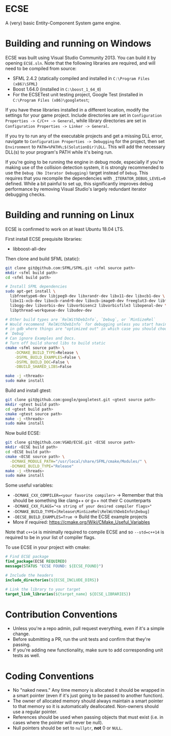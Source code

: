 ECSE
====
A (very) basic Entity-Component System game engine.

Building and running on Windows
===============================
ECSE was built using Visual Studio Community 2013. You can build it by opening `ECSE.sln`.
Note that the following libraries are required, and will need to be compiled from source:

- SFML 2.4.2 (statically compiled and installed in `C:\Program Files (x86)\SFML`)
- Boost 1.64.0 (installed in `C:\boost_1_64_0`)
- For the ECSETest unit testing project, Google Test (installed in `C:\Program Files (x86)\googletest`;

If you have these libraries installed in a different location, modify the settings for your game project. Include
directories are set in `Configuration Properties -> C/C++ -> General`, while library directories are set in
`Configuration Properties -> Linker -> General`.

If you try to run any of the executable projects and get a missing DLL error, navigate to
`Configuration Properties -> Debugging` for the project, then set `Environment` to `PATH=%PATH%;$(SolutionDir)\DLL`.
This will add the necessary DLL(s) to your program's PATH while it's being run.

If you're going to be running the engine in debug mode, especially if you're making use of the collision detection
system, it is strongly recommended to use the `Debug (No Iterator Debugging)` target instead of `Debug`. This requires
that you recompile the dependencies with `_ITERATOR_DEBUG_LEVEL=0` defined. While a bit painful to set up, this
significantly improves debug performance by removing Visual Studio's largely redundant iterator debugging checks.

Building and running on Linux
=============================
ECSE is confirmed to work on at least Ubuntu 18.04 LTS.

First install ECSE prequisite libraries:
* libboost-all-dev

Then clone and build SFML (static):
```bash
git clone git@github.com:SFML/SFML.git <sfml source path>
mkdir <sfml build path>
cd <sfml build path>

# Install SFML dependencies
sudo apt-get install \
  libfreetype6-dev libjpeg9-dev libxrandr-dev libx11-dev libxcb1-dev \
  libx11-xcb-dev libxcb-randr0-dev libxcb-image0-dev freeglut3-dev libflac-dev \
  libogg-dev libvorbis-dev libvorbisenc2 libvorbisfile3 libopenal-dev \
  libpthread-workqueue-dev libudev-dev

# Other build types are `RelWithDebInfo`, `Debug`, or `MinSizeRel`
# Would recommend `RelWithDebInfo` for debugging unless you start having issues
# in gdb where things are "optimized out" in which case you should choose
# `Debug`
# Can ignore Examples and Docs.
# Turn off build shared libs to build static
cmake <sfml source path> \
    -DCMAKE_BUILD_TYPE=Release \
    -DSFML_BUILD_EXAMPLES=False \
    -DSFML_BUILD_DOC=False \
    -DBUILD_SHARED_LIBS=False

make -j <threads>
sudo make install
```

Build and install gtest:
```bash
git clone git@github.com:google/googletest.git <gtest source path>
mkdir <gtest build path>
cd <gtest build path>
cmake <gtest source path>
make -j <threads>
sudo make install
```

Now build ECSE:
```bash
git clone git@github.com:VGAD/ECSE.git <ECSE source path>
mkdir <ECSE build path>
cd <ECSE build path>
cmake <ECSE source path> \
  -DCMAKE_MODULE_PATH="/usr/local/share/SFML/cmake/Modules/" \
  -DCMAKE_BUILD_TYPE="Release"
make -j <threads>
sudo make install
```

Some useful variables:
* `-DCMAKE_CXX_COMPILER=<your favorite compiler>` -> Remember that this
  should be something like clang++ or g++ not their C counterparts
* `-DCMAKE_CXX_FLAGS="<a string of your desired compiler flags>"`
* `-DCMAKE_BUILD_TYPE=[Release\MinSizeRel\RelWithDebInfo\Debug]`
* `-DECSE_BUILD_EXAMPLES=True` -> Build the ECSE example projects
* More if required: https://cmake.org/Wiki/CMake_Useful_Variables

Note that `c++14` is minimally required to compile ECSE and so `--std=c++14`
is required to be in your list of compiler flags.

To use ECSE in your project with cmake:
```cmake
# Find ECSE package
find_package(ECSE REQUIRED)
message(STATUS "ECSE FOUND: ${ECSE_FOUND}")

# Include the headers
include_directories(${ECSE_INCLUDE_DIRS})

# Link the library to your target
target_link_libraries(${target_name} ${ECSE_LIBRARIES})
```

Contribution Conventions
========================
* Unless you're a repo admin, pull request everything, even if it's a simple change.
* Before submitting a PR, run the unit tests and confirm that they're passing.
* If you're adding new functionality, make sure to add corresponding unit tests as well.

Coding Conventions
==================
* No "naked news." Any time memory is allocated it should be wrapped in a smart pointer (even if it's just going to be passed to another function).
* The owner of allocated memory should always maintain a smart pointer to that memory so it is automatically deallocated. Non-owners should use a regular pointer.
* References should be used when passing objects that must exist (i.e. in cases where the pointer will never be null).
* Null pointers should be set to `nullptr`, **not** 0 or `NULL`.
